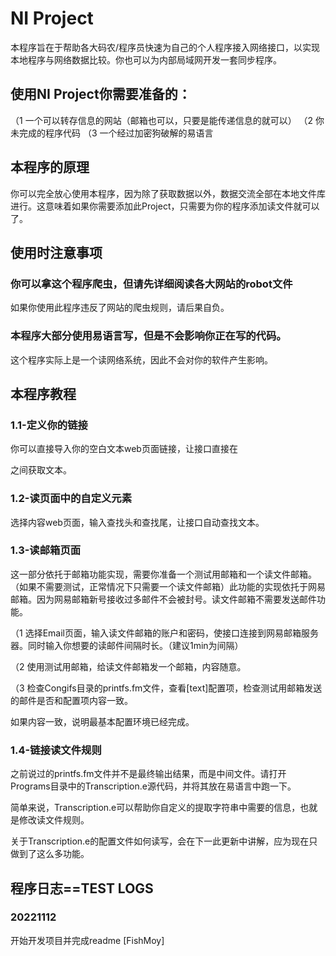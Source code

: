# NI Project
本程序旨在于帮助各大码农/程序员快速为自己的个人程序接入网络接口，以实现本地程序与网络数据比较。你也可以为内部局域网开发一套同步程序。

## 使用NI Project你需要准备的：
（1 一个可以转存信息的网站（邮箱也可以，只要是能传递信息的就可以）
（2 你未完成的程序代码
（3 一个经过加密狗破解的易语言

## 本程序的原理
你可以完全放心使用本程序，因为除了获取数据以外，数据交流全部在本地文件库进行。这意味着如果你需要添加此Project，只需要为你的程序添加读文件就可以了。

## 使用时注意事项
### 你可以拿这个程序爬虫，但请先详细阅读各大网站的robot文件
如果你使用此程序违反了网站的爬虫规则，请后果自负。
### 本程序大部分使用易语言写，但是不会影响你正在写的代码。
这个程序实际上是一个读网络系统，因此不会对你的软件产生影响。

## 本程序教程
### 1.1-定义你的链接
你可以直接导入你的空白文本web页面链接，让接口直接在<head><p></p></head>之间获取文本。
### 1.2-读页面中的自定义元素
选择内容web页面，输入查找头和查找尾，让接口自动查找文本。
### 1.3-读邮箱页面
这一部分依托于邮箱功能实现，需要你准备一个测试用邮箱和一个读文件邮箱。（如果不需要测试，正常情况下只需要一个读文件邮箱）此功能的实现依托于网易邮箱。因为网易邮箱新号接收过多邮件不会被封号。读文件邮箱不需要发送邮件功能。

（1 选择Email页面，输入读文件邮箱的账户和密码，使接口连接到网易邮箱服务器。同时输入你想要的读邮件间隔时长。（建议1min为间隔）

（2 使用测试用邮箱，给读文件邮箱发一个邮箱，内容随意。

（3 检查Congifs目录的printfs.fm文件，查看[text]配置项，检查测试用邮箱发送的邮件是否和配置项内容一致。

如果内容一致，说明最基本配置环境已经完成。
### 1.4-链接读文件规则
之前说过的printfs.fm文件并不是最终输出结果，而是中间文件。请打开Programs目录中的Transcription.e源代码，并将其放在易语言中跑一下。

简单来说，Transcription.e可以帮助你自定义的提取字符串中需要的信息，也就是修改读文件规则。

关于Transcription.e的配置文件如何读写，会在下一此更新中讲解，应为现在只做到了这么多功能。

## 程序日志==TEST LOGS
### 20221112
开始开发项目并完成readme [FishMoy]